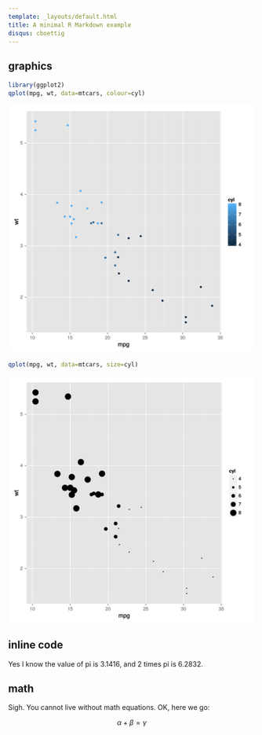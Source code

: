 ```yaml
---
template: _layouts/default.html
title: A minimal R Markdown example
disqus: cboettig
---
```



## graphics

<!--
We don't need to set the baseurl to the repository's production URL:


```r
#opts_knit$set(base.url="http://cboettig.github.io/template/")
```
-->





```r
library(ggplot2)
qplot(mpg, wt, data=mtcars, colour=cyl)
```

![plot of chunk unnamed-chunk-2](figure/unnamed-chunk-21.svg) 

```r
qplot(mpg, wt, data=mtcars, size=cyl)
```

![plot of chunk unnamed-chunk-2](figure/unnamed-chunk-22.svg) 

## inline code

Yes I know the value of pi is 3.1416, and 2 times pi is 6.2832.

## math

Sigh. You cannot live without math equations. OK, here we go: 

$$\alpha + \beta=\gamma$$  


